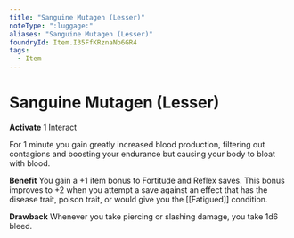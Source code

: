 ```yaml
---
title: "Sanguine Mutagen (Lesser)"
noteType: ":luggage:"
aliases: "Sanguine Mutagen (Lesser)"
foundryId: Item.I35FfKRznaNb6GR4
tags:
  - Item
---
```


# Sanguine Mutagen (Lesser)

**Activate** 1 Interact

For 1 minute you gain greatly increased blood production, filtering out contagions and boosting your endurance but causing your body to bloat with blood.

**Benefit** You gain a +1 item bonus to Fortitude and Reflex saves. This bonus improves to +2 when you attempt a save against an effect that has the disease trait, poison trait, or would give you the [[Fatigued]] condition.

**Drawback** Whenever you take piercing or slashing damage, you take 1d6 bleed.
